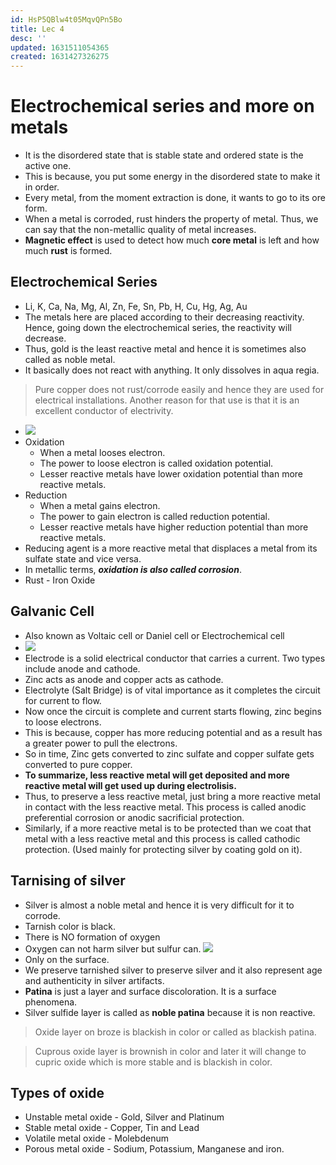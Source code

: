 ```yaml
---
id: HsP5QBlw4t05MqvQPn5Bo
title: Lec 4
desc: ''
updated: 1631511054365
created: 1631427326275
---
```



# Electrochemical series and more on metals

* It is the disordered state that is stable state and ordered state is the active one.
* This is because, you put some energy in the disordered state to make it in order.
* Every metal, from the moment extraction is done, it wants to go to its ore form.
* When a metal is corroded, rust hinders the property of metal. Thus, we can say that the non-metallic quality of metal increases.
* **Magnetic effect** is used to detect how much **core metal** is left and how much **rust** is formed.

## Electrochemical Series
* Li, K, Ca, Na, Mg, Al, Zn, Fe, Sn, Pb, H, Cu, Hg, Ag, Au
* The metals here are placed according to their decreasing reactivity. Hence, going down the electrochemical series, the reactivity will decrease.
* Thus, gold is the least reactive metal and hence it is sometimes also called as noble metal.
* It basically does not react with anything. It only dissolves in aqua regia.
> Pure copper does not rust/corrode easily and hence they are used for electrical installations. Another reason for that use is that it is an excellent conductor of electrivity.
* ![](/assets/images/2021-09-13-09-00-03.png)
* Oxidation 
    * When a metal looses electron. 
    * The power to loose electron is called oxidation potential.
    * Lesser reactive metals have lower oxidation potential than more reactive metals.
* Reduction
    * When a metal gains electron.
    * The power to gain electron is called reduction potential.
    * Lesser reactive metals have higher reduction potential than more reactive metals.
* Reducing agent is a more reactive metal that displaces a metal from its sulfate state and vice versa.
* In metallic terms, **_oxidation is also called corrosion_**.
* Rust - Iron Oxide

## Galvanic Cell
* Also known as Voltaic cell or Daniel cell or Electrochemical cell
* ![](/assets/images/2021-09-13-10-27-54.png)
* Electrode is a solid electrical conductor that carries a current. Two types include anode and cathode.
* Zinc acts as anode and copper acts as cathode.
* Electrolyte (Salt Bridge) is of vital importance as it completes the circuit for current to flow.
* Now once the circuit is complete and current starts flowing, zinc begins to loose electrons.
* This is because, copper has more reducing potential and as a result has a greater power to pull the electrons.
* So in time, Zinc gets converted to zinc sulfate and copper sulfate gets converted to pure copper.
* **To summarize, less reactive metal will get deposited and more reactive metal will get used up during electrolisis.**
* Thus, to preserve a less reactive metal, just bring a more reactive metal in contact with the less reactive metal. This process is called anodic preferential corrosion or anodic sacrificial protection.
* Similarly, if a more reactive metal is to be protected than we coat that metal with a less reactive metal and this process is called cathodic protection. (Used mainly for protecting silver by coating gold on it).

## Tarnising of silver
* Silver is almost a noble metal and hence it is very difficult for it to corrode.
* Tarnish color is black.
* There is NO formation of oxygen
* Oxygen can not harm silver but sulfur can. 
![](/assets/images/2021-09-13-10-55-23.png) 
* Only on the surface.
* We preserve tarnished silver to preserve silver and it also represent age and authenticity in silver artifacts.
* **Patina** is just a layer and surface discoloration. It is a surface phenomena.
* Silver sulfide layer is called as **noble patina** because it is non reactive.

> Oxide layer on broze is blackish in color or called as blackish patina.

> Cuprous oxide layer is brownish in color and later it will change to cupric oxide which is more stable and is blackish in color.

## Types of oxide
* Unstable metal oxide - Gold, Silver and Platinum
* Stable metal oxide - Copper, Tin and Lead
* Volatile metal oxide - Molebdenum
* Porous metal oxide - Sodium, Potassium, Manganese and iron.